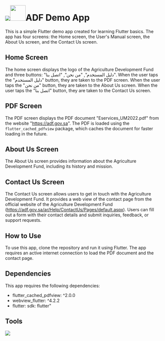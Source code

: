 # <img src="https://img.icons8.com/color/48/000000/flutter"/><img src="https://github-production-user-asset-6210df.s3.amazonaws.com/105802149/259651039-a08e9946-4f73-462a-803f-8252ec18a9a0.png" width=50>ADF Demo App

This is a simple Flutter demo app created for learning Flutter basics. The app has four screens: the Home screen, the User's Manual screen, the About Us screen, and the Contact Us screen.

## Home Screen

The home screen displays the logo of the Agriculture Development Fund and three buttons: "دليل المستخدم", "من نحن", "اتصل بنا". When the user taps the "دليل المستخدم" button, they are taken to the PDF screen. When the user taps the "من نحن" button, they are taken to the About Us screen. When the user taps the "اتصل بنا" button, they are taken to the Contact Us screen.

## PDF Screen

The PDF screen displays the PDF document "Eservices_UM2022.pdf" from the website "https://adf.gov.sa". The PDF is loaded using the `flutter_cached_pdfview` package, which caches the document for faster loading in the future.

## About Us Screen

The About Us screen provides information about the Agriculture Development Fund, including its history and mission.

## Contact Us Screen

The Contact Us screen allows users to get in touch with the Agriculture Development Fund. It provides a web view of the contact page from the official website of the Agriculture Development Fund (https://adf.gov.sa/ar/Help/ContactUs/Pages/default.aspx). Users can fill out a form with their contact details and submit inquiries, feedback, or support requests.

## How to Use

To use this app, clone the repository and run it using Flutter. The app requires an active internet connection to load the PDF document and the contact page.

## Dependencies

This app requires the following dependencies:

- flutter_cached_pdfview: ^2.0.0
-  webview_flutter: ^4.2.2
- flutter: sdk: flutter"

## Tools
<img src="https://img.icons8.com/fluent/48/000000/flutter.png"/>
